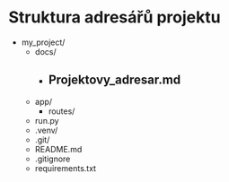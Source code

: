 # Struktura adresářů projektu

- my_project/
  - docs/
    - Projektovy_adresar.md
      ---
  - app/
    - routes/
  - run.py
  - .venv/
  - .git/
  - README.md
  - .gitignore
  - requirements.txt

